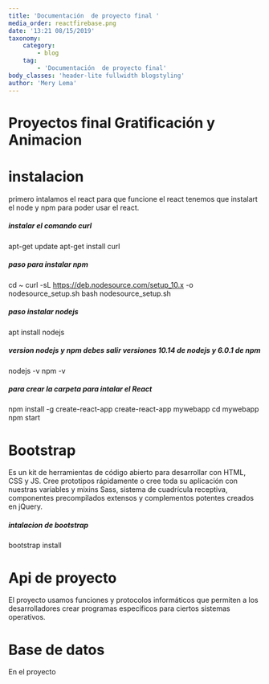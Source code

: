 ```yaml
---
title: 'Documentación  de proyecto final '
media_order: reactfirebase.png
date: '13:21 08/15/2019'
taxonomy:
    category:
        - blog
    tag:
        - 'Documentación  de proyecto final'
body_classes: 'header-lite fullwidth blogstyling'
author: 'Mery Lema'
---
```


# Proyectos final Gratificación y Animacion
# instalacion
primero intalamos el react para que funcione el react tenemos que instalart el node y npm
para poder usar el react.
##### instalar el comando curl
apt-get update
apt-get install curl
##### paso para instalar npm
cd ~
curl -sL https://deb.nodesource.com/setup_10.x -o nodesource_setup.sh
bash nodesource_setup.sh
##### paso instalar nodejs
apt install nodejs
##### version nodejs y npm debes salir versiones 10.14 de nodejs y 6.0.1 de npm 
nodejs -v 
npm -v
#####  para crear la carpeta para intalar el React
npm install -g create-react-app
create-react-app mywebapp
cd mywebapp
npm start
# Bootstrap
Es un kit de herramientas de código abierto para desarrollar con HTML, CSS y JS. Cree prototipos rápidamente o cree toda su aplicación con nuestras variables y mixins Sass, sistema de cuadrícula receptiva, componentes precompilados extensos y complementos potentes creados en jQuery.
##### intalacion de bootstrap
 bootstrap install
 # Api de proyecto
 El proyecto usamos funciones y protocolos informáticos que permiten a los desarrolladores crear programas específicos para ciertos sistemas operativos.
 # Base de datos
 En el proyecto 



